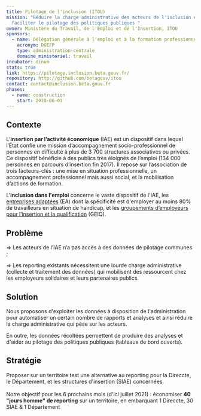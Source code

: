 ```yaml
---
title: Pilotage de l'inclusion (ITOU)
mission: "Réduire la charge administrative des acteurs de l'inclusion et
  faciliter le pilotage des politiques publiques "
owner: Ministère du Travail, de l'Emploi et de l'Insertion, ITOU
sponsors:
  - name: Délégation générale à l'emploi et à la formation professionnelle
    acronym: DGEFP
    type: administration-centrale
    domaine_ministeriel: travail
incubator: dinum
stats: true
link: https://pilotage.inclusion.beta.gouv.fr/
repository: http://github.com/betagouv/itou
contact: contact@inclusion.beta.gouv.fr
phases:
  - name: construction
    start: 2020-06-01
---
```

## Contexte

L’**insertion par l’activité économique** (IAE) est un dispositif dans lequel l’État
confie une mission d’accompagnement socio-professionnel de personnes en difficulté à plus de 3 700 structures associatives ou privées. Ce dispositif bénéficie à des publics très éloignés de l’emploi (134 000 personnes en parcours d’insertion fin 2017). Il repose sur l’association de trois facteurs-clés : une mise en situation professionnelle, un accompagnement professionnel mais aussi social, et la mobilisation d’actions de formation. 

L'**inclusion dans l'emploi** concerne le vaste dispositif de l'IAE, les [entreprises adaptées](https://travail-emploi.gouv.fr/emploi/emploi-et-handicap/article/emploi-et-handicap-les-entreprises-adaptees-ea) (EA) dont la spécificité est d'employer au moins 80% de travailleurs en situation de handicap, et les [groupements d’employeurs pour l’insertion et la qualification](https://travail-emploi.gouv.fr/emploi/insertion-activite-economique/article/groupements-d-employeurs-pour-l-insertion-et-la-qualification-geiq) (GEIQ).

## Problème

\=> Les acteurs de l’IAE n’a pas accès à des données de pilotage communes ; 

\=> Les reporting existants nécessitent une lourde charge administrative (collecte et traitement des données)  qui mobilisent des ressourcent chez les employeurs solidaires et leurs partenaires publics.

## Solution

Nous proposons d'exploiter les données à disposition de l'administration pour automatiser un certain nombre de rapports et analyses et ainsi réduire la charge administrative qui pèse sur les acteurs. 

En outre, les données récoltées permettent de produire des analyses et d'aider au pilotage des politiques publiques (tableaux de bord ouverts).

## Stratégie

Proposer sur un territoire test une alternative au reporting pour la Direccte, le Département, et les structures d'insertion (SIAE) concernées. \
\
Notre objectif pour les 6 prochains mois (d'ici juillet 2021) : économiser **40 "jours homme" de reporting** sur un territoire, en embarquant 1 Direccte, 30 SIAE & 1 Département

